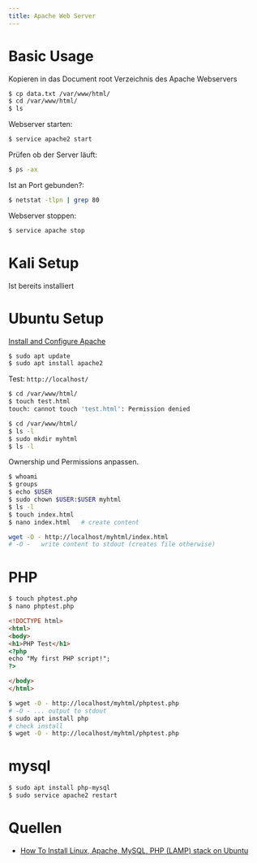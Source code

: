 ```yaml
---
title: Apache Web Server
---
```




# Basic Usage

Kopieren in das Document root Verzeichnis des Apache Webservers

```bash
$ cp data.txt /var/www/html/
$ cd /var/www/html/
$ ls
```

Webserver starten:

```bash
$ service apache2 start
```

Prüfen ob der Server läuft:

```bash
$ ps -ax
```

Ist an Port gebunden?:

```bash
$ netstat -tlpn | grep 80
```

Webserver stoppen:

```bash
$ service apache stop
```



# Kali Setup

Ist bereits installiert



# Ubuntu Setup

[Install and Configure Apache](https://tutorials.ubuntu.com/tutorial/install-and-configure-apache#0)

```bash
$ sudo apt update
$ sudo apt install apache2
```

Test: `http://localhost/`

```bash
$ cd /var/www/html/
$ touch test.html
touch: cannot touch 'test.html': Permission denied
```

```bash
$ cd /var/www/html/
$ ls -l
$ sudo mkdir myhtml
$ ls -l
```

Ownership und Permissions anpassen.

```bash
$ whoami
$ groups
$ echo $USER
$ sudo chown $USER:$USER myhtml
$ ls -l
$ touch index.html
$ nano index.html   # create content
```

```bash
wget -O - http://localhost/myhtml/index.html
# -O -   write content to stdout (creates file otherwise)
```



# PHP

```bash
$ touch phptest.php
$ nano phptest.php
```




```html
<!DOCTYPE html>
<html>
<body>
<h1>PHP Test</h1>
<?php
echo "My first PHP script!";
?>

</body>
</html>
```



```bash
$ wget -O - http://localhost/myhtml/phptest.php
# -O - ... output to stdout
$ sudo apt install php
# check install
$ wget -O - http://localhost/myhtml/phptest.php
```



# mysql

```bash
$ sudo apt install php-mysql
$ sudo service apache2 restart
```




# Quellen

- [How To Install Linux, Apache, MySQL, PHP (LAMP) stack on Ubuntu](https://www.digitalocean.com/community/tutorials/how-to-install-linux-apache-mysql-php-lamp-stack-ubuntu-18-04)